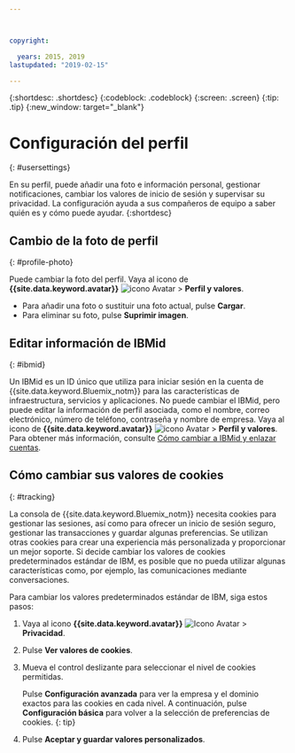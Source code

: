 ```yaml
---



copyright:

  years: 2015, 2019
lastupdated: "2019-02-15"

---
```


{:shortdesc: .shortdesc}
{:codeblock: .codeblock}
{:screen: .screen}
{:tip: .tip}
{:new_window: target="_blank"}

# Configuración del perfil
{: #usersettings}

En su perfil, puede añadir una foto e información personal, gestionar notificaciones, cambiar los valores de inicio de sesión y supervisar su privacidad. La configuración ayuda a sus compañeros de equipo a saber quién es y cómo puede ayudar.
{:shortdesc}


## Cambio de la foto de perfil
{: #profile-photo}

Puede cambiar la foto del perfil. Vaya al icono de **{{site.data.keyword.avatar}}** ![icono Avatar](../icons/i-avatar-icon.svg) &gt; **Perfil y valores**.

  * Para añadir una foto o sustituir una foto actual, pulse **Cargar**.
  * Para eliminar su foto, pulse **Suprimir imagen**.


## Editar información de IBMid
{: #ibmid}

Un IBMid es un ID único que utiliza para iniciar sesión en la cuenta de {{site.data.keyword.Bluemix_notm}} para las características de infraestructura, servicios y aplicaciones. No puede cambiar el IBMid, pero puede editar la información de perfil asociada, como el nombre, correo electrónico, número de teléfono, contraseña y nombre de empresa. Vaya al icono de **{{site.data.keyword.avatar}}** ![icono Avatar](../icons/i-avatar-icon.svg) &gt; **Perfil y valores**. Para obtener más información, consulte [Cómo cambiar a IBMid y enlazar cuentas](softlayerlink.html).


## Cómo cambiar sus valores de cookies
{: #tracking}

La consola de {{site.data.keyword.Bluemix_notm}} necesita cookies para gestionar las sesiones, así como para ofrecer un inicio de sesión seguro, gestionar las transacciones y guardar algunas preferencias. Se utilizan otras cookies para crear una experiencia más personalizada y proporcionar un mejor soporte. Si decide cambiar los valores de cookies predeterminados estándar de IBM, es posible que no pueda utilizar algunas características como, por ejemplo, las comunicaciones mediante conversaciones.

Para cambiar los valores predeterminados estándar de IBM, siga estos pasos:
1. Vaya al icono **{{site.data.keyword.avatar}}** ![Icono Avatar](../icons/i-avatar-icon.svg) &gt; **Privacidad**.
1. Pulse **Ver valores de cookies**.
1. Mueva el control deslizante para seleccionar el nivel de cookies permitidas.

   Pulse **Configuración avanzada** para ver la empresa y el dominio exactos para las cookies en cada nivel. A continuación, pulse **Configuración básica** para volver a la selección de preferencias de cookies.
   {: tip}
1. Pulse **Aceptar y guardar valores personalizados**.

